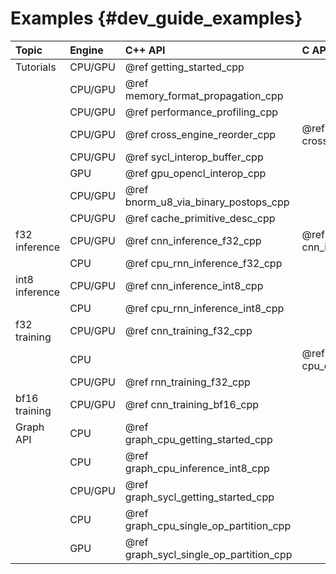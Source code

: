 Examples {#dev_guide_examples}
==============================

| Topic          | Engine  | C++ API                               | C API                       |
|:---------------|:--------|:--------------------------------------|:----------------------------|
| Tutorials      | CPU/GPU | @ref getting_started_cpp              |                             |
|                | CPU/GPU | @ref memory_format_propagation_cpp    |                             |
|                | CPU/GPU | @ref performance_profiling_cpp        |                             |
|                | CPU/GPU | @ref cross_engine_reorder_cpp         | @ref cross_engine_reorder_c |
|                | CPU/GPU | @ref sycl_interop_buffer_cpp          |                             |
|                | GPU     | @ref gpu_opencl_interop_cpp           |                             |
|                | CPU/GPU | @ref bnorm_u8_via_binary_postops_cpp  |                             |
|                | CPU/GPU | @ref cache_primitive_desc_cpp         |                             |
| f32 inference  | CPU/GPU | @ref cnn_inference_f32_cpp            | @ref cnn_inference_f32_c    |
|                | CPU     | @ref cpu_rnn_inference_f32_cpp        |                             |
| int8 inference | CPU/GPU | @ref cnn_inference_int8_cpp           |                             |
|                | CPU     | @ref cpu_rnn_inference_int8_cpp       |                             |
| f32 training   | CPU/GPU | @ref cnn_training_f32_cpp             |                             |
|                | CPU     |                                       | @ref cpu_cnn_training_f32_c |
|                | CPU/GPU | @ref rnn_training_f32_cpp             |                             |
| bf16 training  | CPU/GPU | @ref cnn_training_bf16_cpp            |                             |
| Graph API      | CPU     | @ref graph_cpu_getting_started_cpp    |                             |
|                | CPU     | @ref graph_cpu_inference_int8_cpp     |                             |
|                | CPU/GPU | @ref graph_sycl_getting_started_cpp   |                             |
|                | CPU     | @ref graph_cpu_single_op_partition_cpp|                             |
|                | GPU     | @ref graph_sycl_single_op_partition_cpp|                             |
